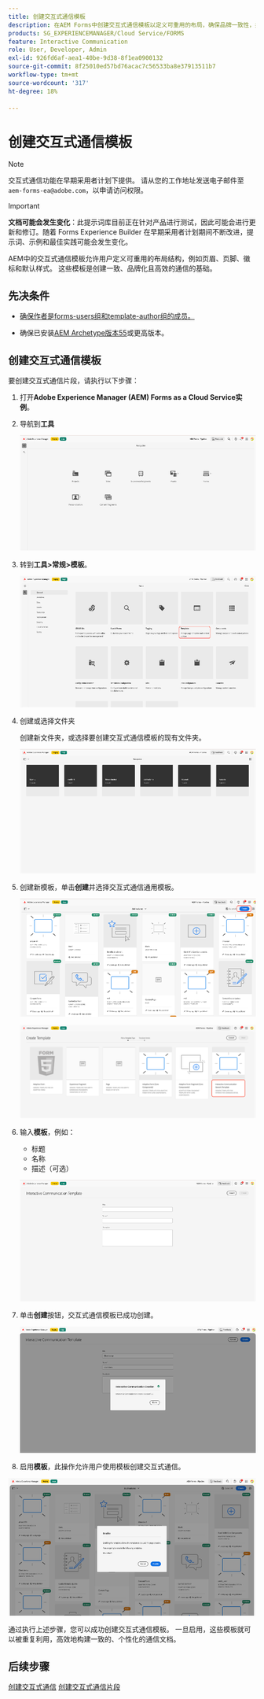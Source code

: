 ```yaml
---
title: 创建交互式通信模板
description: 在AEM Forms中创建交互式通信模板以定义可重用的布局，确保品牌一致性，并简化数据驱动的个性化通信的创建。
products: SG_EXPERIENCEMANAGER/Cloud Service/FORMS
feature: Interactive Communication
role: User, Developer, Admin
exl-id: 926fd6af-aea1-40be-9d38-8f1ea0900132
source-git-commit: 8f25010ed57bd76acac7c56533ba8e37913511b7
workflow-type: tm+mt
source-wordcount: '317'
ht-degree: 18%

---
```



# 创建交互式通信模板

>[!NOTE]
>
> 交互式通信功能在早期采用者计划下提供。 请从您的工作地址发送电子邮件至 `aem-forms-ea@adobe.com`，以申请访问权限。

>[!IMPORTANT]
>
> **文档可能会发生变化**：此提示词库目前正在针对产品进行测试，因此可能会进行更新和修订。随着 Forms Experience Builder 在早期采用者计划期间不断改进，提示词、示例和最佳实践可能会发生变化。

AEM中的交互式通信模板允许用户定义可重用的布局结构，例如页眉、页脚、徽标和默认样式。 这些模板是创建一致、品牌化且高效的通信的基础。

## 先决条件

* [确保作者是forms-users组和template-author组的成员。](/help/forms/setup-forms-cloud-service.md#configure-users)

* 确保已安装[AEM Archetype版本55](https://github.com/adobe/aem-project-archetype)或更高版本。

## 创建交互式通信模板

要创建交互式通信片段，请执行以下步骤：

1. 打开&#x200B;**Adobe Experience Manager (AEM) Forms as a Cloud Service实例**。

1. 导航到&#x200B;**工具**

   ![查找IC文档](/help/forms/interactive-communication/assets/aem.png)

1. 转到&#x200B;**工具>常规>模板**。

   ![查找IC文档](/help/forms/interactive-communication/assets/template.png)

1. 创建或选择文件夹

   创建新文件夹，或选择要创建交互式通信模板的现有文件夹。

   ![查找IC文档](/help/forms/interactive-communication/assets/choosefolder.png)

1. 创建新模板，单击&#x200B;**创建**&#x200B;并选择交互式通信通用模板。

   ![查找IC文档](/help/forms/interactive-communication/assets/create1.png)

   ![查找IC文档](/help/forms/interactive-communication/assets/choose.png)

1. 输入&#x200B;**模板**，例如：

   * 标题
   * 名称
   * 描述（可选）

   ![查找IC文档](/help/forms/interactive-communication/assets/create2.png)

1. 单击&#x200B;**创建**&#x200B;按钮，交互式通信模板已成功创建。

   ![查找IC文档](/help/forms/interactive-communication/assets/enabled.png)

1. 启用&#x200B;**模板**，此操作允许用户使用模板创建交互式通信。

![查找IC文档](/help/forms/interactive-communication/assets/enable.png)

通过执行上述步骤，您可以成功创建交互式通信模板。 一旦启用，这些模板就可以被重复利用，高效地构建一致的、个性化的通信文档。

## 后续步骤

[创建交互式通信](/help/forms/interactive-communication/create-interactive-communication.md)
[创建交互式通信片段](/help/forms/interactive-communication/create-interactive-communication-fragment.md)
